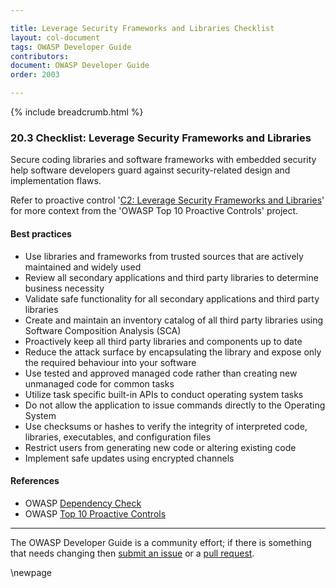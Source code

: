 ```yaml
---

title: Leverage Security Frameworks and Libraries Checklist
layout: col-document
tags: OWASP Developer Guide
contributors:
document: OWASP Developer Guide
order: 2003

---
```


{% include breadcrumb.html %}

### 20.3 Checklist: Leverage Security Frameworks and Libraries

Secure coding libraries and software frameworks with embedded security help software developers guard against
security-related design and implementation flaws.

Refer to proactive control '[C2: Leverage Security Frameworks and Libraries][control2]'
for more context from the 'OWASP Top 10 Proactive Controls' project.

#### Best practices

* Use libraries and frameworks from trusted sources that are actively maintained and widely used
* Review all secondary applications and third party libraries to determine business necessity
* Validate safe functionality for all secondary applications and third party libraries
* Create and maintain an inventory catalog of all third party libraries using Software Composition Analysis (SCA)
* Proactively keep all third party libraries and components up to date
* Reduce the attack surface by encapsulating the library and expose only the required behaviour into your software
* Use tested and approved managed code rather than creating new unmanaged code for common tasks
* Utilize task specific built-in APIs to conduct operating system tasks
* Do not allow the application to issue commands directly to the Operating System
* Use checksums or hashes to verify the integrity of interpreted code, libraries, executables, and configuration files
* Restrict users from generating new code or altering existing code
* Implement safe updates using encrypted channels

#### References

* OWASP [Dependency Check][dependency]
* OWASP [Top 10 Proactive Controls][proactive10]

----

The OWASP Developer Guide is a community effort; if there is something that needs changing
then [submit an issue][issue2003] or a [pull request][pr].

[control2]: https://owasp.org/www-project-proactive-controls/v3/en/c2-leverage-security-frameworks-libraries.html
[dependency]: https://owasp.org/www-project-dependency-check/
[issue2003]: https://github.com/OWASP/www-project-developer-guide/issues/new?labels=enhancement&template=request.md&title=Update:%2020-proactive-control-checklist/03-frameworks-libraries
[pr]: https://github.com/OWASP/www-project-developer-guide/pulls
[proactive10]: https://owasp.org/www-project-proactive-controls/

\newpage

